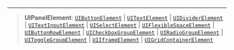 ***

> **UIPanelElement**: [`UIButtonElement`](UIButtonElement.md) | [`UITextElement`](UITextElement.md) | [`UIDividerElement`](UIDividerElement.md) | [`UITextInputElement`](UITextInputElement.md) | [`UISelectElement`](UISelectElement.md) | [`UIFlexibleSpaceElement`](UIFlexibleSpaceElement.md) | [`UIButtonRowElement`](UIButtonRowElement.md) | [`UICheckboxGroupElement`](UICheckboxGroupElement.md) | [`UIRadioGroupElement`](UIRadioGroupElement.md) | [`UIToggleGroupElement`](UIToggleGroupElement.md) | [`UIIframeElement`](UIIframeElement.md) | [`UIGridContainerElement`](UIGridContainerElement.md)
